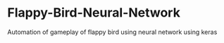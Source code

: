 # Flappy-Bird-Neural-Network
Automation of gameplay of flappy bird using neural network using keras
